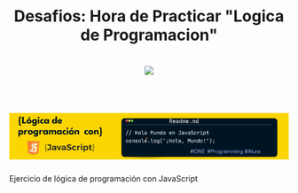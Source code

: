 <div align="center">
  <h1 align="center">
          Desafios: Hora de Practicar "Logica de Programacion" 
    <br />
    <p align="centro">
   <img src="https://img.shields.io/badge/STATUS-EN%20DESAROLLO-green">
   </p>
    <br />
    <a href="#">
      <img src="Images/Banner JavaScript para Github.png">
    </a>
  </h1>
</div>
Ejercicio de lógica de programación con JavaScript

